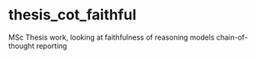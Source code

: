 # thesis_cot_faithful
MSc Thesis work, looking at faithfulness of reasoning models chain-of-thought reporting
